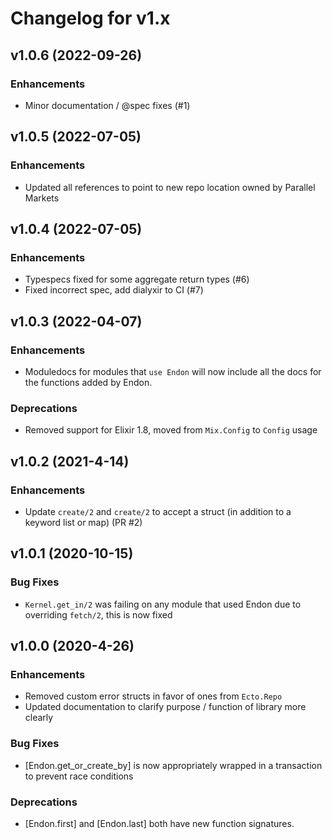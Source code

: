 # Changelog for v1.x

## v1.0.6 (2022-09-26)

### Enhancements

  * Minor documentation / @spec fixes (#1)

## v1.0.5 (2022-07-05)

### Enhancements

  * Updated all references to point to new repo location owned by Parallel Markets

## v1.0.4 (2022-07-05)

### Enhancements

  * Typespecs fixed for some aggregate return types (#6)
  * Fixed incorrect spec, add dialyxir to CI (#7)

## v1.0.3 (2022-04-07)

### Enhancements

  * Moduledocs for modules that `use Endon` will now include all the docs for the functions added by Endon.

### Deprecations

  * Removed support for Elixir 1.8, moved from `Mix.Config` to `Config` usage

## v1.0.2 (2021-4-14)

### Enhancements

  * Update `create/2` and `create/2` to accept a struct (in addition to a keyword list or map) (PR #2)

## v1.0.1 (2020-10-15)

### Bug Fixes

 * `Kernel.get_in/2` was failing on any module that used Endon due to overriding `fetch/2`, this is now fixed

## v1.0.0 (2020-4-26)

### Enhancements

  * Removed custom error structs in favor of ones from `Ecto.Repo`
  * Updated documentation to clarify purpose / function of library more clearly

### Bug Fixes

  * [Endon.get_or_create_by] is now appropriately wrapped in a transaction to prevent race conditions

### Deprecations

  * [Endon.first] and [Endon.last] both have new function signatures.
